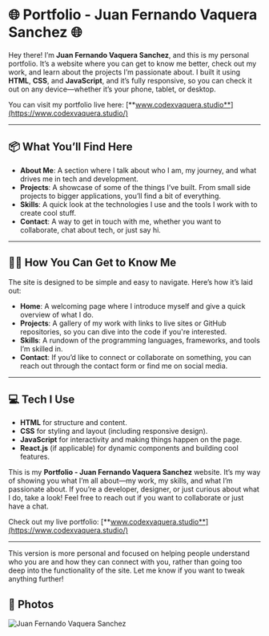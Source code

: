 # 🌐 **Portfolio - Juan Fernando Vaquera Sanchez** 🌐

Hey there! I’m **Juan Fernando Vaquera Sanchez**, and this is my personal portfolio. It’s a website where you can get to know me better, check out my work, and learn about the projects I’m passionate about. I built it using **HTML**, **CSS**, and **JavaScript**, and it’s fully responsive, so you can check it out on any device—whether it’s your phone, tablet, or desktop.

You can visit my portfolio live here: [**www.codexvaquera.studio**](https://www.codexvaquera.studio/)

---

## 📦 **What You’ll Find Here**
- **About Me**: A section where I talk about who I am, my journey, and what drives me in tech and development.
- **Projects**: A showcase of some of the things I’ve built. From small side projects to bigger applications, you’ll find a bit of everything.
- **Skills**: A quick look at the technologies I use and the tools I work with to create cool stuff.
- **Contact**: A way to get in touch with me, whether you want to collaborate, chat about tech, or just say hi.

---

## 🧑‍💻 **How You Can Get to Know Me**
The site is designed to be simple and easy to navigate. Here’s how it’s laid out:
- **Home**: A welcoming page where I introduce myself and give a quick overview of what I do.
- **Projects**: A gallery of my work with links to live sites or GitHub repositories, so you can dive into the code if you're interested.
- **Skills**: A rundown of the programming languages, frameworks, and tools I’m skilled in.
- **Contact**: If you’d like to connect or collaborate on something, you can reach out through the contact form or find me on social media.

---

## 💻 **Tech I Use**
- **HTML** for structure and content.
- **CSS** for styling and layout (including responsive design).
- **JavaScript** for interactivity and making things happen on the page.
- **React.js** (if applicable) for dynamic components and building cool features.

This is my **Portfolio - Juan Fernando Vaquera Sanchez** website. It’s my way of showing you what I’m all about—my work, my skills, and what I’m passionate about. If you’re a developer, designer, or just curious about what I do, take a look! Feel free to reach out if you want to collaborate or just have a chat.

Check out my live portfolio: [**www.codexvaquera.studio**](https://www.codexvaquera.studio/)

---

This version is more personal and focused on helping people understand who you are and how they can connect with you, rather than going too deep into the functionality of the site. Let me know if you want to tweak anything further!
## 📸  Photos

![Juan Fernando Vaquera Sanchez](https://firebasestorage.googleapis.com/v0/b/vaquera-github.firebasestorage.app/o/Juan-Fernando-Vaquera-Sanchez-Images%2FPortfolio.jpeg?alt=media&token=68b2e1f8-3265-433b-a28c-474d4e703bae)

